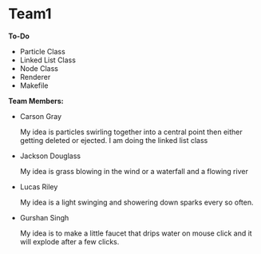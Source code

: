 # Team1

**To-Do**

- Particle Class
- Linked List Class
- Node Class
- Renderer
- Makefile

**Team Members:** 

  - Carson Gray
    
      My idea is particles swirling together into a central point then either getting deleted or ejected.
      I am doing the linked list class
  - Jackson Douglass

    My idea is grass blowing in the wind or a waterfall and a flowing river
  - Lucas Riley
    
    My idea is a light swinging and showering down sparks every so often.
  - Gurshan Singh

    My idea is to make a little faucet that drips water on mouse click and it will explode after a few clicks.  
